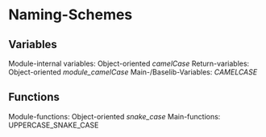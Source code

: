 # Naming-Schemes

## Variables

Module-internal variables: Object-oriented *camelCase*
Return-variables: Object-oriented *module_camelCase*
Main-/Baselib-Variables: *CAMELCASE*

## Functions

Module-functions: Object-oriented *snake_case*
Main-functions: UPPERCASE_SNAKE_CASE
